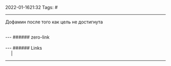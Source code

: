 2022-01-1621:32
Tags: #

---
Дофамин после того как цель не достигнута

</br>
---
###### zero-link </br>

</br>
---
###### Links </br>
 &emsp; | &emsp; 


---